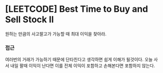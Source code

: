 # [LEETCODE] Best Time to Buy and Sell Stock II

원하는 만큼의 사고팔고가 가능할 때 최대 이익을 찾아라.

### 접근

여러번의 거래가 가능하기 때문에 단타친다고 생각하면 쉽게 이해가 될것이다. 오늘 사서 내일 팔때 이익이 난다면 이를 전체 이익이 포함하고 손해본다면 포함하지 않는다.
